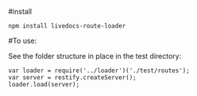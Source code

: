 #install

```
npm install livedocs-route-loader
```


#To use:

See the folder structure in place in the test directory:

```
var loader = require('../loader')('./test/routes');
var server = restify.createServer();
loader.load(server);

```



